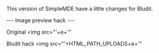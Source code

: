 This version of SimpleMDE have a little changes for Bludit.

--- Image preview hack ---

Original
<img src="'+e+'"

Bludit hack
<img src="'+HTML_PATH_UPLOADS+e+'"